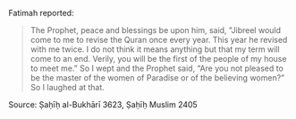 Fatimah reported:

>The Prophet, peace and blessings be upon him, said, "Jibreel would come to me to revise the Quran once every year. This year he revised with me twice. I do not think it means anything but that my term will come to an end. Verily, you will be the first of the people of my house to meet me.” So I wept and the Prophet said, “Are you not pleased to be the master of the women of Paradise or of the believing women?” So I laughed at that.

Source: Ṣaḥīḥ al-Bukhārī 3623, Ṣaḥīḥ Muslim 2405
